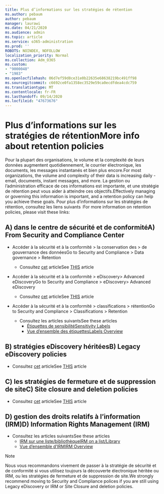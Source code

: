 ```yaml
---
title: Plus d’informations sur les stratégies de rétention
ms.author: pebaum
author: pebaum
manager: laurawi
ms.date: 04/21/2020
ms.audience: admin
ms.topic: article
ms.service: o365-administration
ms.prod: ''
ROBOTS: NOINDEX, NOFOLLOW
localization_priority: Normal
ms.collection: Adm_O365
ms.custom:
- "9000048"
- "1983"
ms.openlocfilehash: 06d7ef59d8ce31e0b22635e68638219bc491ff98
ms.sourcegitcommit: c6692ce0fa1358ec3529e59ca0ecdfdea4cdc759
ms.translationtype: MT
ms.contentlocale: fr-FR
ms.lasthandoff: 09/14/2020
ms.locfileid: "47673676"
---
```

# <a name="more-info-about-retention-policies"></a><span data-ttu-id="eb3f4-102">Plus d’informations sur les stratégies de rétention</span><span class="sxs-lookup"><span data-stu-id="eb3f4-102">More info about retention policies</span></span>

<span data-ttu-id="eb3f4-103">Pour la plupart des organisations, le volume et la complexité de leurs données augmentent quotidiennement, le courrier électronique, les documents, les messages instantanés et bien plus encore.</span><span class="sxs-lookup"><span data-stu-id="eb3f4-103">For most organizations, the volume and complexity of their data is increasing daily - email, documents, instant messages, and more.</span></span> <span data-ttu-id="eb3f4-104">La gestion ou l’administration efficace de ces informations est importante, et une stratégie de rétention peut vous aider à atteindre ces objectifs.</span><span class="sxs-lookup"><span data-stu-id="eb3f4-104">Effectively managing or governing this information is important, and a retention policy can help you achieve these goals.</span></span> <span data-ttu-id="eb3f4-105">Pour plus d’informations sur les stratégies de rétention, consultez les liens suivants :</span><span class="sxs-lookup"><span data-stu-id="eb3f4-105">For more information on retention policies, please visit these links:</span></span>

## <a name="a-from-security-and-compliance-center"></a><span data-ttu-id="eb3f4-106">A) dans le centre de sécurité et de conformité</span><span class="sxs-lookup"><span data-stu-id="eb3f4-106">A) From Security and Compliance Center</span></span>

- <span data-ttu-id="eb3f4-107">Accéder à la sécurité et à la conformité > la conservation des > de gouvernance des données</span><span class="sxs-lookup"><span data-stu-id="eb3f4-107">Go to Security and Compliance > Data governance > Retention</span></span>
  - <span data-ttu-id="eb3f4-108">Consultez [cet](https://docs.microsoft.com/microsoft-365/compliance/retention-policies) article</span><span class="sxs-lookup"><span data-stu-id="eb3f4-108">See [THIS](https://docs.microsoft.com/microsoft-365/compliance/retention-policies) article</span></span>

- <span data-ttu-id="eb3f4-109">Accéder à la sécurité et à la conformité > eDiscovery> Advanced eDiscovery</span><span class="sxs-lookup"><span data-stu-id="eb3f4-109">Go to Security and Compliance > eDiscovery> Advanced eDiscovery</span></span> 
  - <span data-ttu-id="eb3f4-110">Consultez [cet](https://docs.microsoft.com/microsoft-365/compliance/ediscovery-cases) article</span><span class="sxs-lookup"><span data-stu-id="eb3f4-110">See [THIS](https://docs.microsoft.com/microsoft-365/compliance/ediscovery-cases) article</span></span>

- <span data-ttu-id="eb3f4-111">Accéder à la sécurité et à la conformité > classifications > rétention</span><span class="sxs-lookup"><span data-stu-id="eb3f4-111">Go to Security and Compliance > Classifications > Retention</span></span>
  - <span data-ttu-id="eb3f4-112">Consultez les articles suivants</span><span class="sxs-lookup"><span data-stu-id="eb3f4-112">See these articles</span></span>
    - [<span data-ttu-id="eb3f4-113">Étiquettes de sensibilité</span><span class="sxs-lookup"><span data-stu-id="eb3f4-113">Sensitivity Labels</span></span>](https://docs.microsoft.com/microsoft-365/compliance/sensitivity-labels)
    - [<span data-ttu-id="eb3f4-114">Vue d’ensemble des étiquettes</span><span class="sxs-lookup"><span data-stu-id="eb3f4-114">Labels Overview</span></span>](https://docs.microsoft.com/microsoft-365/compliance/labels)

## <a name="b-legacy-ediscovery-policies"></a><span data-ttu-id="eb3f4-115">B) stratégies eDiscovery héritées</span><span class="sxs-lookup"><span data-stu-id="eb3f4-115">B) Legacy eDiscovery policies</span></span>

- <span data-ttu-id="eb3f4-116">Consultez [cet](https://support.office.com/article/Set-up-an-eDiscovery-Center-in-SharePoint-Online-A18F8975-AA7F-43B4-A7D6-001D14744D8E) article</span><span class="sxs-lookup"><span data-stu-id="eb3f4-116">See [THIS](https://support.office.com/article/Set-up-an-eDiscovery-Center-in-SharePoint-Online-A18F8975-AA7F-43B4-A7D6-001D14744D8E) article</span></span>

## <a name="c-site-closure-and-deletion-policies"></a><span data-ttu-id="eb3f4-117">C) les stratégies de fermeture et de suppression de site</span><span class="sxs-lookup"><span data-stu-id="eb3f4-117">C) Site closure and deletion policies</span></span>

- <span data-ttu-id="eb3f4-118">Consultez [cet](https://support.office.com/article/Use-policies-for-site-closure-and-deletion-A8280D82-27FD-48C5-9ADF-8A5431208BA5) article</span><span class="sxs-lookup"><span data-stu-id="eb3f4-118">See [THIS](https://support.office.com/article/Use-policies-for-site-closure-and-deletion-A8280D82-27FD-48C5-9ADF-8A5431208BA5) article</span></span>  

## <a name="d-information-rights-management-irm"></a><span data-ttu-id="eb3f4-119">D) gestion des droits relatifs à l’information (IRM)</span><span class="sxs-lookup"><span data-stu-id="eb3f4-119">D) Information Rights Management (IRM)</span></span>

- <span data-ttu-id="eb3f4-120">Consultez les articles suivants</span><span class="sxs-lookup"><span data-stu-id="eb3f4-120">See these articles</span></span>
  - [<span data-ttu-id="eb3f4-121">IRM sur une liste/bibliothèque</span><span class="sxs-lookup"><span data-stu-id="eb3f4-121">IRM on a list/Library</span></span>](https://support.office.com/article/apply-information-rights-management-to-a-list-or-library-3bdb5c4e-94fc-4741-b02f-4e7cc3c54aa1)
  - [<span data-ttu-id="eb3f4-122">Vue d’ensemble d’IRM</span><span class="sxs-lookup"><span data-stu-id="eb3f4-122">IRM Overview</span></span>](https://support.office.com/article/create-and-apply-information-management-policies-eb501fe9-2ef6-4150-945a-65a6451ee9e9)

> [!Note]
> <span data-ttu-id="eb3f4-123">Nous vous recommandons vivement de passer à la stratégie de sécurité et de conformité si vous utilisez toujours la découverte électronique héritée ou IRM, ou les stratégies de fermeture et de suppression de site.</span><span class="sxs-lookup"><span data-stu-id="eb3f4-123">We strongly recommend moving to Security and Compliance polices if you are still using Legacy eDiscovery or IRM or Site Closure and deletion policies.</span></span>
